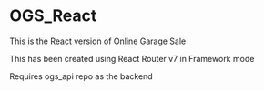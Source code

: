 # OGS_React

This is the React version of Online Garage Sale

This has been created using React Router v7 in Framework mode

Requires ogs_api repo as the backend